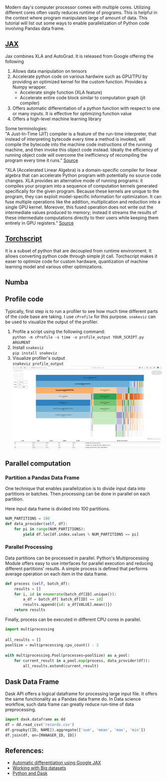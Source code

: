 Modern day's computer processor comes with multiple cores. Utilizing different cores often vastly reduces runtime of programs. This is helpful in the context where program manipulates large of amount of data. This tutorial will list out some ways to enable parallelization of Python code involving Pandas data frame.

## [JAX](https://github.com/google/jax)  
Jax combines XLA and AutoGrad. It is released from Google offering the following   
1. Allows data manipulation on tensors
2. Accelerate python code on various hardwire such as GPU/TPU by providing an optimized kernel for the custom function. Provides a Numpy wrapper.
    - Accelerate single function (XLA feature)
    - Accelerate entire code block similar to computation graph (jit compiler)  
3. Offers automatic differentiation of a python function with respect to one or many inputs. It is effective for optimizing function value  
4. Offers a high-level machine learning library  

Some terminologies:  
"A Just-In-Time (JIT) compiler is a feature of the run-time interpreter, that instead of interpreting bytecode every time a method is invoked, will compile the bytecode into the machine code instructions of the running machine, and then invoke this object code instead. Ideally the efficiency of running object code will overcome the inefficiency of recompiling the program every time it runs." [Source](https://stackoverflow.com/questions/95635/what-does-a-just-in-time-jit-compiler-do)

"XLA (Accelerated Linear Algebra) is a domain-specific compiler for linear algebra that can accelerate Python program with potentially no source code changes. XLA provides an alternative mode of running programs: it compiles your program into a sequence of computation kernels generated specifically for the given program. Because these kernels are unique to the program, they can exploit model-specific information for optimization. It can fuse multiple operations like the addition, multiplication and reduction into a single GPU kernel. Moreover, this fused operation does not write out the intermediate values produced to memory; instead it streams the results of these intermediate computations directly to their users while keeping them entirely in GPU registers." [Source](https://www.tensorflow.org/xla)

## [Torchscript](https://pytorch.org/tutorials/beginner/Intro_to_TorchScript_tutorial.html)
It is a subset of python that are decoupled from runtime environment. It allows converting python code through simple jit call. Torchscript makes it easer to optimize code for custom hardware, quantization of machine learning model and various other optimizations.

## Numba

## Profile code
Typically, first step is to run a profiler to see how much time different parts of the code base are taking. I use `cProfile` for this purpose. `snakeviz` can be used to visualize the output of the profiler.  
1. Profile a script using the following command:  
`python -m cProfile -s time -o profile_output YOUR_SCRIPT.py ARGUMENT`
2. Install `snakeviz`  
`pip install snakeviz`
3. Visualize profiler's output  
`snakeviz profile_output`
![profile_output](/images/profile_output.png)  

## Parallel computation
### Partition a Pandas Data Frame
One technique that enables parallelization is to divide input data into partitions or batches. Then processing can be done in parallel on each partition.

Here input data frame is divided into 100 partitions.
```python
NUM_PARTITIONS = 100
def data_provider(self, df):
    for pi in range(NUM_PARTITIONS):
        yield df.loc[df.index.values % NUM_PARTITIONS == pi]
```  
### Parallel Processing
Data partitions can be processed in parallel. Python's Multiprocessing Module offers easy to use interfaces for parallel execution and reducing different partitions' results. A simple process is defined that performs average operation on each item in the data frame.

```python
def process (self, batch_df):
    results = []
    for i, id in enumerate(batch_df[ID].unique()):
        a_df = batch_df[ batch_df[ID] == id]
        results.append({id: a_df[VALUE].mean()})
    return results
```

Finally, process can be executed in different CPU cores in parallel.
```python
import multiprocessing

all_results = []
poolSize = multiprocessing.cpu_count() - 2

with multiprocessing.Pool(processes=poolSize) as a_pool:
    for current_result in a_pool.map(process, data_provider(df)):
        all_results.extend(current_result)
```

## Dask Data Frame
Dask API offers a logical dataframe for processing large input file. It offers the same functionality as a Pandas data frame do. In Data science workflow, such data frame can greatly reduce run-time of data preprocessing.
```python
import dask.dataframe as dd
df = dd.read_csv('records.csv')
df.groupby([ID, NAME]).aggregate(['sum', 'mean', 'max', 'min'])
df.join(df, on=[MANAGER_ID, ID])
```
## References:  
* [Automatic differentiation using Google JAX](https://jax.readthedocs.io/en/latest/notebooks/quickstart.html)
* [Working with Big datasets](https://www.kaggle.com/yuliagm/how-to-work-with-big-datasets-on-16g-ram-dask)
* [Python and Dask](https://towardsdatascience.com/trying-out-dask-dataframes-in-python-for-fast-data-analysis-in-parallel-aa960c18a915)
